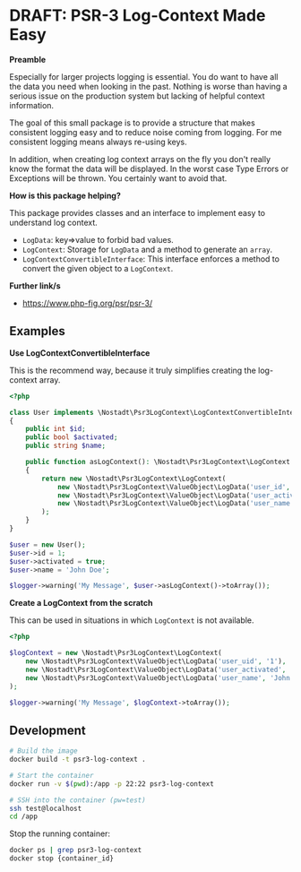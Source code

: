 # DRAFT: PSR-3 Log-Context Made Easy

**Preamble**

Especially for larger projects logging is essential. You do want to have all the data you need when looking in the past.
Nothing is worse than having a serious issue on the production system but lacking of helpful context information.

The goal of this small package is to provide a structure that makes consistent logging easy and to reduce noise coming
from logging. For me consistent logging means always re-using keys.

In addition, when creating log context arrays on the fly you don't really know the format the data will be displayed.
In the worst case Type Errors or Exceptions will be thrown. You certainly want to avoid that.

**How is this package helping?**

This package provides classes and an interface to implement easy to understand log context.

- `LogData`: key=>value to forbid bad values.
- `LogContext`: Storage for `LogData` and a method to generate an `array`.
- `LogContextConvertibleInterface`: This interface enforces a method to convert the given object to a `LogContext`.


**Further link/s**
- https://www.php-fig.org/psr/psr-3/

## Examples

**Use LogContextConvertibleInterface**

This is the recommend way, because it truly simplifies creating the log-context array.

```php
<?php

class User implements \Nostadt\Psr3LogContext\LogContextConvertibleInterface
{
    public int $id;
    public bool $activated;
    public string $name;

    public function asLogContext(): \Nostadt\Psr3LogContext\LogContext
    {
        return new \Nostadt\Psr3LogContext\LogContext(
            new \Nostadt\Psr3LogContext\ValueObject\LogData('user_id', (string)$this->id),
            new \Nostadt\Psr3LogContext\ValueObject\LogData('user_activated', $this->activated ? 'true' : 'false'),
            new \Nostadt\Psr3LogContext\ValueObject\LogData('user_name', $this->name),
        );
    }
}

$user = new User();
$user->id = 1;
$user->activated = true;
$user->name = 'John Doe';

$logger->warning('My Message', $user->asLogContext()->toArray());
```

**Create a LogContext from the scratch**

This can be used in situations in which `LogContext` is not available.

```php
<?php

$logContext = new \Nostadt\Psr3LogContext\LogContext(
    new \Nostadt\Psr3LogContext\ValueObject\LogData('user_uid', '1'),
    new \Nostadt\Psr3LogContext\ValueObject\LogData('user_activated', 'true'),
    new \Nostadt\Psr3LogContext\ValueObject\LogData('user_name', 'John Doe'),
);

$logger->warning('My Message', $logContext->toArray());
```

## Development

```bash
# Build the image
docker build -t psr3-log-context .

# Start the container
docker run -v $(pwd):/app -p 22:22 psr3-log-context

# SSH into the container (pw=test)
ssh test@localhost
cd /app
```

Stop the running container:
```bash
docker ps | grep psr3-log-context
docker stop {container_id}
```